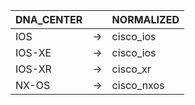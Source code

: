 | DNA_CENTER | | NORMALIZED |
| ---------- | -- | ------ |
| IOS | → | cisco_ios |
| IOS-XE | → | cisco_ios |
| IOS-XR | → | cisco_xr |
| NX-OS | → | cisco_nxos |